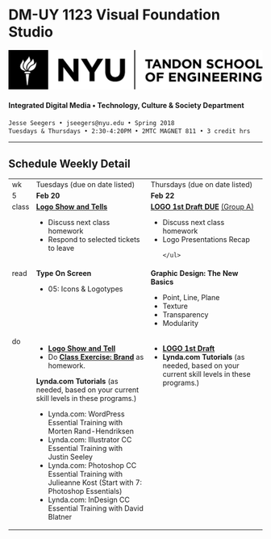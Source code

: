 # DM-UY 1123 Visual Foundation Studio
![NYU](nyu_soe_logo.png)
#### Integrated Digital Media • Technology, Culture & Society Department 
    Jesse Seegers • jseegers@nyu.edu • Spring 2018 
    Tuesdays & Thursdays • 2:30-4:20PM • 2MTC MAGNET 811 • 3 credit hrs
---

## Schedule Weekly Detail

<table>
<tr>
<td>wk</td>
<td>Tuesdays (due on date listed)</td>
<td>Thursdays (due on date listed)</td>
</tr>
<!-- dates -->
<tr>
  <td valign="top">5</td>
  <td valign="top"><strong>Feb 20</strong></td>
  <td valign="top"><strong>Feb 22</strong></td>
</tr>
<!-- class -->
<tr>
  <td valign="top" width="4%">class</td>
  <td valign="top" width="48%"><strong><a href="../projects/dm1123_vfs_show_and_tells.md">Logo Show and Tells</a></strong>
  <ul>
   <li>Discuss next class homework</li>
   <li>Respond to selected tickets to leave</li>

  </ul>

  </td>
  <td valign="top" width="48%"><strong><a href="../projects/dm1123_vfs_projects_logo.md">LOGO 1st Draft DUE</a></strong> <a href="../projects/dm1123_vfs_groups.md" target="_blank">(Group A)</a>
    <ul>
    <li>Discuss next class homework</li>
    <li>Logo Presentations Recap</li>

    
    </ul>
  </td>
</tr>

<!-- read -->
<tr>
  <td valign="top">read</td>
  <td valign="top"><strong>Type On Screen</strong>
  <ul>
  <li>05: Icons &amp; Logotypes</li>
  </ul></td>
  <td valign="top">
  <strong>Graphic Design: The New Basics</strong>
  <ul>
  <li>Point, Line, Plane</li>
  <li>Texture</li>
  <li>Transparency</li>
  <li>Modularity</li>
  </ul>
  
</td>
</tr>

<!-- do -->
<tr>
  <td valign="top">do</td>
  <td valign="top">
  <ul>
  <li><strong><a href="../projects/dm1123_vfs_show_and_tells.md">Logo Show and Tell</a></strong></li>
  <li>Do <strong><a href="../class_exercises/dm1123_class_exercise_brand.md"> Class Exercise: Brand</a></strong> as homework.</p>
  </li>
  </ul>
  <strong>Lynda.com Tutorials</strong> (as needed, based on your current skill levels in these programs.)
  <ul>
  <li>Lynda.com: WordPress Essential Training with Morten Rand-Hendriksen</li>
  <li>Lynda.com: Illustrator CC Essential Training with Justin Seeley</li>
  <li>Lynda.com: Photoshop CC Essential Training with Julieanne Kost (Start with 7: Photoshop Essentials)</li>
  <li>Lynda.com: InDesign CC Essential Training with David Blatner</li>
  </ul></td>
  <td valign="top">
  <ul>
  <li><strong><a href="../projects/dm1123_vfs_projects_logo.md">LOGO 1st Draft</a></strong></li>
  <li><strong>Lynda.com Tutorials</strong> (as needed, based on your current skill levels in these programs.)
  </ul></td>
</tr>
</table>










